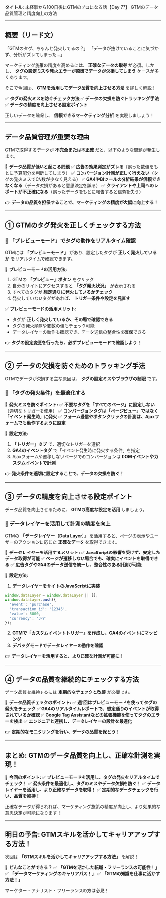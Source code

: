 **タイトル:**
未経験から100日後にGTMのプロになる話【Day 77】
GTMのデータ品質管理と精度向上の方法

---

## **概要（リード文）**

「GTMのタグ、ちゃんと発火してるの？」
「データが抜けていることに気づかず、分析がズレてしまった…」

マーケティング施策の精度を高めるには、 **正確なデータの取得** が必須。しかし、 **タグの設定ミスや発火エラーが原因でデータが欠損してしまう** ケースが多くあります。

そこで今回は、 **GTMを活用してデータ品質を向上させる方法** を詳しく解説！

✅ **タグの発火ミスを防ぐチェック方法**
✅ **データの欠損を防ぐトラッキング手法**
✅ **データの精度を向上させる設定ポイント**

正しいデータを確保し、 **信頼できるマーケティング分析** を実現しましょう！

---

## **データ品質管理が重要な理由**

GTMで取得するデータが **不完全または不正確** だと、以下のような問題が発生します。

📌 **データ品質が低いと起こる問題**
✅ **広告の効果測定がズレる**（誤った数値をもとに予算配分を判断してしまう）
✅ **コンバージョン計測が正しく行えない**（タグの発火ミスでCV数が少なく見える）
✅ **GA4やBIツールの分析結果が信頼できなくなる**（データ欠損があると意思決定を誤る）
✅ **クライアントや上司へのレポートが不正確になる**（誤ったデータをもとに報告すると信頼を失う）

👉 **データの品質を担保することで、マーケティングの精度が大幅に向上する！**

---

## **① GTMのタグ発火を正しくチェックする方法**

### **🔹 「プレビューモード」でタグの動作をリアルタイム確認**

GTMには **「プレビューモード」** があり、設定したタグが **正しく発火しているか** をリアルタイムで確認できます。

📌 **プレビューモードの活用方法:**
1. GTMの **「プレビュー」ボタン** をクリック
2. 自分のサイトにアクセスすると **「タグ発火状況」** が表示される
3. すべてのタグが **想定通りに発火しているかチェック**
4. 発火していないタグがあれば、 **トリガー条件や設定を見直す**

✅ **プレビューモードの活用メリット:**
- タグが **正しく発火しているか、その場で確認できる**
- タグの発火順序や変数の値もチェック可能
- データレイヤーの動作も確認でき、データ送信の整合性を確保できる

👉 **タグの設定変更を行ったら、必ずプレビューモードで確認しよう！**

---

## **② データの欠損を防ぐためのトラッキング手法**

GTMでデータが欠損する主な原因は、 **タグの設定ミスやブラウザの制限** です。

### **🔹 「タグの発火条件」を最適化する**

📌 **発火ミスを防ぐポイント:**
✅ **不要なタグを「すべてのページ」に設定しない**（適切なトリガーを使用）
✅ **コンバージョンタグは「ページビュー」ではなく「イベント発生時」に発火**
✅ **フォーム送信やボタンクリックの計測は、Ajaxフォームでも動作するように設定**

🔹 **設定方法:**
1. **「トリガー」タブ** で、適切なトリガーを選択
2. **GA4のイベントタグ** で「イベント発生時に発火する条件」を指定
3. Ajaxフォームや遷移しないページでのコンバージョンは **DOMイベントやカスタムイベントで計測**

👉 **発火条件を適切に設定することで、データの欠損を防ぐ！**

---

## **③ データの精度を向上させる設定ポイント**

データ品質を向上させるために、 **GTMの高度な設定を活用** しましょう。

### **🔹 データレイヤーを活用して計測の精度を向上**

GTMの **「データレイヤー（Data Layer）」** を活用すると、ページの表示やユーザーのアクションに応じた **正確なデータ** を取得できます。

📌 **データレイヤーを活用するメリット:**
✅ **JavaScriptの影響を受けず、安定したデータ取得が可能**
✅ **ページが遷移しない場合でも、確実にイベントを取得できる**
✅ **広告タグやGA4のデータ送信を統一し、整合性のある計測が可能**

🔹 **設定方法:**
1. **データレイヤーをサイトのJavaScriptに実装**

```javascript
window.dataLayer = window.dataLayer || [];
window.dataLayer.push({
  'event': 'purchase',
  'transaction_id': '12345',
  'value': 5000,
  'currency': 'JPY'
});
```

2. **GTMで「カスタムイベントトリガー」を作成し、GA4のイベントにマッピング**
3. **デバッグモードでデータレイヤーの動作を確認**

👉 **データレイヤーを活用すると、より正確な計測が可能に！**

---

## **④ データの品質を継続的にチェックする方法**

データ品質を維持するには **定期的なチェックと改善** が必要です。

📌 **データ品質チェックのポイント:**
✅ **週1回はプレビューモードを使ってタグの発火をチェック**
✅ **GA4のリアルタイムレポートで、想定通りのイベントが取得されているか確認**
✅ **Google Tag Assistantなどの拡張機能を使ってタグのエラーを検出**
✅ **エンジニアと連携し、データレイヤーの設計を最適化**

👉 **定期的なモニタリングを行い、データの品質を保とう！**

---

## **まとめ: GTMのデータ品質を向上し、正確な計測を実現！**

📌 **今回のポイント:**
✅ **プレビューモードを活用し、タグの発火をリアルタイムでチェック！**
✅ **発火条件を最適化し、タグのミスやデータ欠損を防ぐ！**
✅ **データレイヤーを活用し、より正確なデータを取得！**
✅ **定期的なデータチェックを行い、品質を維持！**

正確なデータが得られれば、マーケティング施策の精度が向上し、より効果的な意思決定が可能になります！

---

## **明日の予告: GTMスキルを活かしてキャリアアップする方法！**

次回は **「GTMスキルを活かしてキャリアアップする方法」** を解説！

📌 **どんなことができる？**
✅ **「GTMを活かした転職・フリーランスの可能性！」**
✅ **「データマーケティングのキャリアパス！」**
✅ **「GTMの知識を仕事に活かす方法！」**

マーケター・アナリスト・フリーランスの方は必見！

